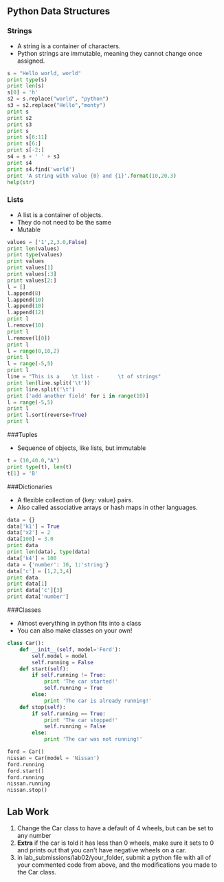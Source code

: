 ## Python Data Structures

### Strings

* A string is a container of characters.
* Python strings are immutable, meaning they cannot change once assigned.

```python
s = "Hello world, world"
print type(s)
print len(s)
s[0] = 'h'
s2 = s.replace("world", "python")
s3 = s2.replace("Hello","monty")
print s
print s2
print s3
print s
print s[6:11]
print s[6:]
print s[-2:]
s4 = s + ' ' + s3
print s4
print s4.find('world')
print 'A string with value {0} and {1}'.format(10,20.3)
help(str)
```

### Lists

* A list is a container of objects.
* They do not need to be the same
* Mutable

```python
values = ['1',2,3.0,False]
print len(values)
print type(values)
print values
print values[1]
print values[:3]
print values[2:]
l = []
l.append(8)
l.append(10)
l.append(10)
l.append(12)
print l
l.remove(10)
print l
l.remove(l[0])
print l
l = range(0,10,2)
print l
l = range(-5,5)
print l
line = "This is a    \t list -      \t of strings"
print len(line.split('\t'))
print line.split('\t')
print ['add another field' for i in range(10)]
l = range(-5,5)
print l
print l.sort(reverse=True)
print l
```

###Tuples

* Sequence of objects, like lists, but immutable

```python
t = (10,40.0,"A")
print type(t), len(t)
t[1] = 'B'
```

###Dictionaries

* A flexible collection of {key: value} pairs.
* Also called associative arrays or hash maps in other languages.

```python
data = {}
data['k1'] = True
data['x2'] = 2
data[100] = 3.0
print data
print len(data), type(data)
data['k4'] = 100
data = {'number': 10, 1:'string'}
data['c'] = [1,2,3,4]
print data
print data[1]
print data['c'][3]
print data['number']
```

###Classes

* Almost everything in python fits into a class
* You can also make classes on your own!

```python
class Car():
    def __init__(self, model='Ford'):
        self.model = model
        self.running = False
    def start(self):
    	if self.running != True:
	        print 'The car started!'
			self.running = True
	    else:
	        print 'The car is already running!'
    def stop(self):
    	if self.running == True:
	        print 'The car stopped!'
			self.running = False
	    else:
	        print 'The car was not running!'

ford = Car()
nissan = Car(model = 'Nissan')
ford.running
ford.start()
ford.running
nissan.running
nissan.stop()
```

## Lab Work

1. Change the Car class to have a default of 4 wheels, but can be set to any number
2. **Extra** if the car is told it has less than 0 wheels, make sure it sets to 0 and prints out that you can't have negative wheels on a car.
3. in lab_submissions/lab02/your_folder, submit a python file with all of your commented code from above, and the modifications you made to the Car class.

